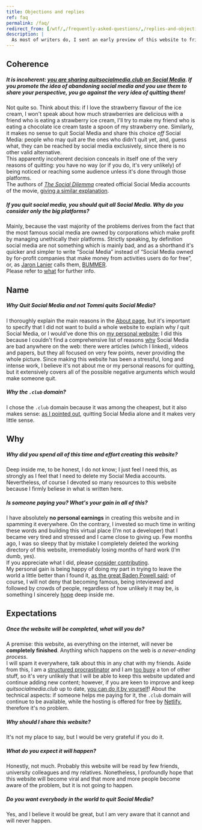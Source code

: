 ```yaml
---
title: Objections and replies
ref: faq
permalink: /faq/
redirect_from: [/wtf/,/frequently-asked-questions/,/replies-and-objections/,/objections-replies/,/objections-and-replies/,/replies-objections/]
description: |
  As most of writers do, I sent an early preview of this website to friends and people I admire to share their impressions. In a philosopher-like style, I address some of their objections and questions in this page.
---
```

## Coherence

##### *It is incoherent: <u>you are sharing <cite>[quitsocialmedia.club](/home)</cite> **on** Social Media</u>. If you promote the idea of abandoning social media and you use them to share your perspective, you go against the very idea of quitting them!*

Not quite so. Think about this: if I love the strawberry flavour of the ice cream, I won't speak about how much strawberries are delicious with a friend who is eating a strawberry ice cream, I'll try to make my friend who is eating a chocolate ice cream taste a spoon of my strawberry one. Similarly, it makes no sense to quit Social Media and share this choice *off* Social Media: people who may quit are the ones who didn't quit yet, and, guess what, they can be reached by social media exclusively, since there is no other valid alternative.   
This apparently incoherent decision conceals in itself one of the very reasons of quitting: you have no way (or if you do, it's very unlikely) of being noticed or reaching some audience unless it's done through those platforms.   
The authors of <cite><a href='https://thesocialdilemma.com' target='_blank' title='The Social Dilemma'>The Social Dilemma</a></cite> created official Social Media accounts of the movie, [giving a similar explanation](https://www.thesocialdilemma.com/code-of-ethics/ 'The Social Dilemma’s Code of Ethics').

##### *If you quit social media, you should quit ***all*** Social Media. Why do you consider only the big platforms?*

Mainly, because the vast majority of the problems derives from the fact that the most famous social media are owned by corporations which make profit by managing unethically their platforms. Strictly speaking, by definition social media are not something which is mainly bad, and as a shorthand it's quicker and simpler to write “Social Media” instead of “Social Media owned by for-profit companies that make money from activities users do for free”, or, as [Jaron Lanier](http://jaronlanier.com 'Jaron Lanier') calls them, [BUMMER](https://thefourthrevolution.org/wordpress/archives/6262 'How BUMMER Became a New Acronym for Social Media').   
Please refer to [what](/what) for further info.

## Name

##### *Why <cite>Quit Social Media</cite> and not <cite>Tommi quits Social Media</cite>?*

I thoroughly explain the main reasons in the [About page](/about 'About - quitsocialmedia.club'), but it's important to specify that I did not want to build a whole website to explain why *I* quit Social Media, or I would've done this on [my personal website](https://tommi.space 'tommi.space'); I did this because I couldn't find a comprehensive list of reasons [why](/why 'Why Quit Social Media') Social Media are bad anywhere on the web: there were articles (which I linked), videos and papers, but they all focused on very few points, never providing the whole picture. Since making this website has been a stressful, long and intense work, I believe it's not about me or my personal reasons for quitting, but it extensively covers all of the possible negative arguments which would make someone quit.

##### *Why the `.club` domain?*

I chose the `.club` domain because it was among the cheapest, but it also makes sense: [as I pointed out](/about 'About - quitsocialmedia.club'), quitting Social Media alone and it makes very little sense.

## Why

##### *Why did you spend all of this time and effort creating this website?*

Deep inside me, to be honest, I do not know; I just feel I need this, as strongly as I feel that I need to delete my Social Media accounts. Nevertheless, of course I devoted so many resources to this website because I firmly beliese in what is written here.

##### *Is someone paying you? What's your gain in all of this?*

I have absolutely **no personal earnings** in creating this website and in spamming it everywhere. On the contrary, I invested so much time in writing these words and building this virtual place (I’m not a developer) that I became very tired and stressed and I came close to giving up. Few months ago, I was so sleepy that by mistake I completely deleted the working directory of this website, irremediably losing months of hard work (I’m dumb, yes).\
If you appreciate what I did, please [consider contributing](/contribute 'Contribute').\
My personal gain is being happy of doing my part in trying to leave the world a little better than I found it, [as the great Baden Powell said](https://www.brainyquote.com/quotes/robert_badenpowell_753084 '“Try and leave this world a little better than you found it”'); of course, I will not deny that becoming famous, being inteviewed and followed by crowds of people, regardless of how unlikely it may be, is something I sincerely [hope](#expectations) deep inside me.

## Expectations

##### *Once the website will be completed, what will you do?*

A premise: this website, as everything on the internet, will never be **completely finished**. Anything which happens on the web is *a never-ending process*.\
I will spam it everywhere, talk about this in any chat with my friends. Aside from this, I am a [structured procrastinator](http://structuredprocrastination.com 'Structured Procrastination') and I am [too busy](https://tommi.space/now 'Tommi’s Now page') a ton of other stuff, so it's very unlikely that I will be able to keep this website updated and continue adding new content; however, if you are keen to improve and keep *quitsocialmedia.club* up to date, [you can do it by yourself](/contribute 'Contribute')! About the technical aspects: if someone helps me paying for it, the `.club` domain will continue to be available, while the hosting is offered for free by [Netlify](https://netlify.com 'Netlify'), therefore it's no problem.

##### *Why should I share this website?*

It's not my place to say, but I would be very grateful if you do it.

##### *What do you expect it will happen?*

Honestly, not much. Probably this website will be read by few friends, university colleagues and my relatives. Nonetheless, I profoundly hope that this website will become viral and that more and more people become aware of the problem, but it is not going to happen.

##### *Do you want everybody in the world to quit Social Media?*

Yes, and I believe it would be great, but I am very aware that it cannot and will never happen.
